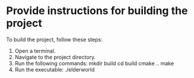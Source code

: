 # Provide instructions for building the project
To build the project, follow these steps:
1. Open a terminal.
2. Navigate to the project directory.
3. Run the following commands:
   mkdir build
   cd build
   cmake ..
   make
4. Run the executable:
   ./elderworld

